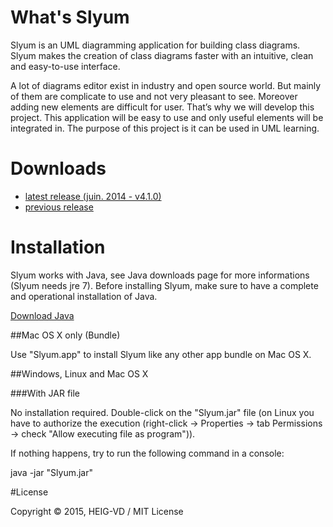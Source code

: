 # What's Slyum
Slyum is an UML diagramming application for building class diagrams. Slyum makes the creation of class diagrams faster with an intuitive, clean and easy-to-use interface.

A lot of diagrams editor exist in industry and open source world. But mainly of them are complicate to use and not very pleasant to see. Moreover adding new elements are difficult for user. That’s why we will develop this project. This application will be easy to use and only useful elements will be integrated in. The purpose of this project is it can be used in UML learning.

# Downloads
* [latest release (juin. 2014 - v4.1.0)](https://drive.google.com/folderview?id=0B8LiFU0_u3AZdTRPY0JKallDRm8&usp=sharing)
* [previous release ](https://drive.google.com/folderview?id=0B8LiFU0_u3AZTTZsd2V4cXNGZkU&usp=sharing )

# Installation

Slyum works with Java, see Java downloads page for more informations (Slyum needs jre 7). Before installing Slyum, make sure to have a complete and operational installation of Java. 

[Download Java ](http://www.oracle.com/technetwork/java/javase/downloads/index.html)

##Mac OS X only (Bundle)

Use "Slyum.app" to install Slyum like any other app bundle on Mac OS X. 

##Windows, Linux and Mac OS X

###With JAR file

No installation required. Double-click on the "Slyum.jar" file (on Linux you have to authorize the execution (right-click -> Properties -> tab Permissions -> check "Allow executing file as program")). 

If nothing happens, try to run the following command in a console: 

java -jar "Slyum.jar" 

#License

Copyright © 2015, HEIG-VD / MIT License
